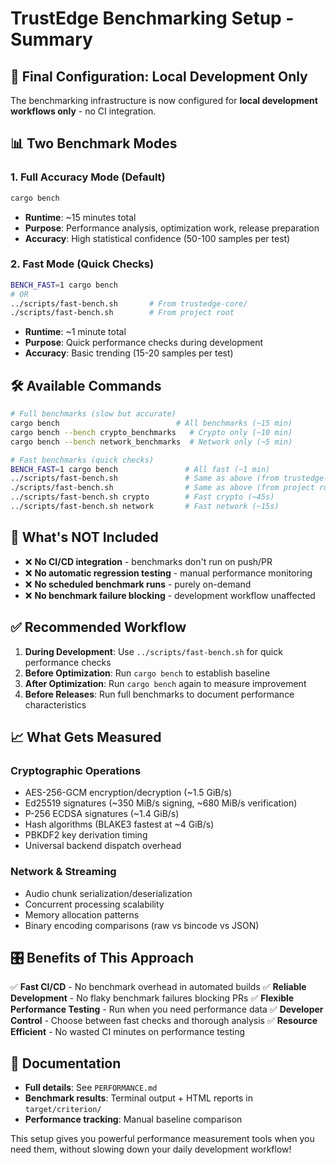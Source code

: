 <!--
Copyright (c) 2025 TRUSTEDGE LABS LLC
MPL-2.0: https://mozilla.org/MPL/2.0/
Project: trustedge — Privacy and trust at the edge.
GitHub: https://github.com/johnzilla/trustedge
-->


# TrustEdge Benchmarking Setup - Summary

## 🎯 **Final Configuration: Local Development Only**

The benchmarking infrastructure is now configured for **local development workflows only** - no CI integration.

## 📊 **Two Benchmark Modes**

### 1. **Full Accuracy Mode** (Default)
```bash
cargo bench
```
- **Runtime**: ~15 minutes total
- **Purpose**: Performance analysis, optimization work, release preparation
- **Accuracy**: High statistical confidence (50-100 samples per test)

### 2. **Fast Mode** (Quick Checks)
```bash
BENCH_FAST=1 cargo bench
# OR
../scripts/fast-bench.sh       # From trustedge-core/
./scripts/fast-bench.sh        # From project root
```
- **Runtime**: ~1 minute total
- **Purpose**: Quick performance checks during development
- **Accuracy**: Basic trending (15-20 samples per test)

## 🛠️ **Available Commands**

```bash
# Full benchmarks (slow but accurate)
cargo bench                          # All benchmarks (~15 min)
cargo bench --bench crypto_benchmarks   # Crypto only (~10 min)
cargo bench --bench network_benchmarks  # Network only (~5 min)

# Fast benchmarks (quick checks)
BENCH_FAST=1 cargo bench               # All fast (~1 min)
../scripts/fast-bench.sh               # Same as above (from trustedge-core/)
./scripts/fast-bench.sh                # Same as above (from project root)
../scripts/fast-bench.sh crypto        # Fast crypto (~45s)
../scripts/fast-bench.sh network       # Fast network (~15s)
```

## 🚫 **What's NOT Included**

- ❌ **No CI/CD integration** - benchmarks don't run on push/PR
- ❌ **No automatic regression testing** - manual performance monitoring
- ❌ **No scheduled benchmark runs** - purely on-demand
- ❌ **No benchmark failure blocking** - development workflow unaffected

## ✅ **Recommended Workflow**

1. **During Development**: Use `../scripts/fast-bench.sh` for quick performance checks
2. **Before Optimization**: Run `cargo bench` to establish baseline
3. **After Optimization**: Run `cargo bench` again to measure improvement
4. **Before Releases**: Run full benchmarks to document performance characteristics

## 📈 **What Gets Measured**

### Cryptographic Operations
- AES-256-GCM encryption/decryption (~1.5 GiB/s)
- Ed25519 signatures (~350 MiB/s signing, ~680 MiB/s verification)
- P-256 ECDSA signatures (~1.4 GiB/s)
- Hash algorithms (BLAKE3 fastest at ~4 GiB/s)
- PBKDF2 key derivation timing
- Universal backend dispatch overhead

### Network & Streaming
- Audio chunk serialization/deserialization
- Concurrent processing scalability
- Memory allocation patterns
- Binary encoding comparisons (raw vs bincode vs JSON)

## 🎛️ **Benefits of This Approach**

✅ **Fast CI/CD** - No benchmark overhead in automated builds
✅ **Reliable Development** - No flaky benchmark failures blocking PRs
✅ **Flexible Performance Testing** - Run when you need performance data
✅ **Developer Control** - Choose between fast checks and thorough analysis
✅ **Resource Efficient** - No wasted CI minutes on performance testing

## 📝 **Documentation**

- **Full details**: See `PERFORMANCE.md`
- **Benchmark results**: Terminal output + HTML reports in `target/criterion/`
- **Performance tracking**: Manual baseline comparison

This setup gives you powerful performance measurement tools when you need them, without slowing down your daily development workflow!
